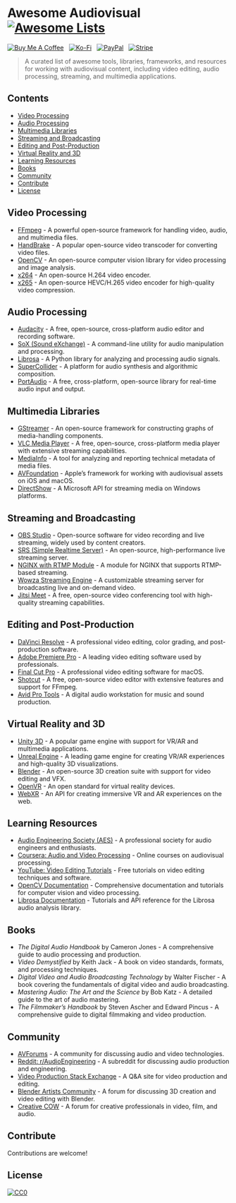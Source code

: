 # Awesome Audiovisual [![Awesome Lists](https://srv-cdn.himpfen.io/badges/awesome-lists/awesomelists-flat.svg)](https://github.com/awesomelistsio/awesome)

[![Buy Me A Coffee](https://srv-cdn.himpfen.io/badges/buymeacoffee/buymeacoffee-flat.svg)](https://tinyurl.com/2h9aktmd) &nbsp; [![Ko-Fi](https://srv-cdn.himpfen.io/badges/kofi/kofi-flat.svg)](https://tinyurl.com/d4xnrptz) &nbsp; [![PayPal](https://srv-cdn.himpfen.io/badges/paypal/paypal-flat.svg)](https://tinyurl.com/mr22naua) &nbsp; [![Stripe](https://srv-cdn.himpfen.io/badges/stripe/stripe-flat.svg)](https://tinyurl.com/e8ymxdw3)

> A curated list of awesome tools, libraries, frameworks, and resources for working with audiovisual content, including video editing, audio processing, streaming, and multimedia applications.

## Contents

- [Video Processing](#video-processing)
- [Audio Processing](#audio-processing)
- [Multimedia Libraries](#multimedia-libraries)
- [Streaming and Broadcasting](#streaming-and-broadcasting)
- [Editing and Post-Production](#editing-and-post-production)
- [Virtual Reality and 3D](#virtual-reality-and-3d)
- [Learning Resources](#learning-resources)
- [Books](#books)
- [Community](#community)
- [Contribute](#contribute)
- [License](#license)

## Video Processing

- [FFmpeg](https://ffmpeg.org/) - A powerful open-source framework for handling video, audio, and multimedia files.
- [HandBrake](https://handbrake.fr/) - A popular open-source video transcoder for converting video files.
- [OpenCV](https://opencv.org/) - An open-source computer vision library for video processing and image analysis.
- [x264](https://www.videolan.org/developers/x264.html) - An open-source H.264 video encoder.
- [x265](https://x265.org/) - An open-source HEVC/H.265 video encoder for high-quality video compression.

## Audio Processing

- [Audacity](https://www.audacityteam.org/) - A free, open-source, cross-platform audio editor and recording software.
- [SoX (Sound eXchange)](http://sox.sourceforge.net/) - A command-line utility for audio manipulation and processing.
- [Librosa](https://librosa.org/) - A Python library for analyzing and processing audio signals.
- [SuperCollider](https://supercollider.github.io/) - A platform for audio synthesis and algorithmic composition.
- [PortAudio](http://www.portaudio.com/) - A free, cross-platform, open-source library for real-time audio input and output.

## Multimedia Libraries

- [GStreamer](https://gstreamer.freedesktop.org/) - An open-source framework for constructing graphs of media-handling components.
- [VLC Media Player](https://www.videolan.org/vlc/) - A free, open-source, cross-platform media player with extensive streaming capabilities.
- [MediaInfo](https://mediaarea.net/en/MediaInfo) - A tool for analyzing and reporting technical metadata of media files.
- [AVFoundation](https://developer.apple.com/av-foundation/) - Apple’s framework for working with audiovisual assets on iOS and macOS.
- [DirectShow](https://docs.microsoft.com/en-us/windows/win32/directshow/directshow) - A Microsoft API for streaming media on Windows platforms.

## Streaming and Broadcasting

- [OBS Studio](https://obsproject.com/) - Open-source software for video recording and live streaming, widely used by content creators.
- [SRS (Simple Realtime Server)](https://github.com/ossrs/srs) - An open-source, high-performance live streaming server.
- [NGINX with RTMP Module](https://github.com/arut/nginx-rtmp-module) - A module for NGINX that supports RTMP-based streaming.
- [Wowza Streaming Engine](https://www.wowza.com/products/streaming-engine) - A customizable streaming server for broadcasting live and on-demand video.
- [Jitsi Meet](https://jitsi.org/) - A free, open-source video conferencing tool with high-quality streaming capabilities.

## Editing and Post-Production

- [DaVinci Resolve](https://www.blackmagicdesign.com/products/davinciresolve/) - A professional video editing, color grading, and post-production software.
- [Adobe Premiere Pro](https://www.adobe.com/products/premiere.html) - A leading video editing software used by professionals.
- [Final Cut Pro](https://www.apple.com/final-cut-pro/) - A professional video editing software for macOS.
- [Shotcut](https://shotcut.org/) - A free, open-source video editor with extensive features and support for FFmpeg.
- [Avid Pro Tools](https://www.avid.com/pro-tools) - A digital audio workstation for music and sound production.

## Virtual Reality and 3D

- [Unity 3D](https://unity.com/) - A popular game engine with support for VR/AR and multimedia applications.
- [Unreal Engine](https://www.unrealengine.com/) - A leading game engine for creating VR/AR experiences and high-quality 3D visualizations.
- [Blender](https://www.blender.org/) - An open-source 3D creation suite with support for video editing and VFX.
- [OpenVR](https://github.com/ValveSoftware/openvr) - An open standard for virtual reality devices.
- [WebXR](https://immersiveweb.dev/) - An API for creating immersive VR and AR experiences on the web.

## Learning Resources

- [Audio Engineering Society (AES)](https://www.aes.org/) - A professional society for audio engineers and enthusiasts.
- [Coursera: Audio and Video Processing](https://www.coursera.org/courses?query=audio%20video%20processing) - Online courses on audiovisual processing.
- [YouTube: Video Editing Tutorials](https://www.youtube.com/results?search_query=video+editing+tutorials) - Free tutorials on video editing techniques and software.
- [OpenCV Documentation](https://docs.opencv.org/) - Comprehensive documentation and tutorials for computer vision and video processing.
- [Librosa Documentation](https://librosa.org/doc/latest/index.html) - Tutorials and API reference for the Librosa audio analysis library.

## Books

- *The Digital Audio Handbook* by Cameron Jones - A comprehensive guide to audio processing and production.
- *Video Demystified* by Keith Jack - A book on video standards, formats, and processing techniques.
- *Digital Video and Audio Broadcasting Technology* by Walter Fischer - A book covering the fundamentals of digital video and audio broadcasting.
- *Mastering Audio: The Art and the Science* by Bob Katz - A detailed guide to the art of audio mastering.
- *The Filmmaker’s Handbook* by Steven Ascher and Edward Pincus - A comprehensive guide to digital filmmaking and video production.

## Community

- [AVForums](https://www.avforums.com/) - A community for discussing audio and video technologies.
- [Reddit: r/AudioEngineering](https://www.reddit.com/r/AudioEngineering/) - A subreddit for discussing audio production and engineering.
- [Video Production Stack Exchange](https://video.stackexchange.com/) - A Q&A site for video production and editing.
- [Blender Artists Community](https://blenderartists.org/) - A forum for discussing 3D creation and video editing with Blender.
- [Creative COW](https://creativecow.net/) - A forum for creative professionals in video, film, and audio.

## Contribute

Contributions are welcome!

## License

[![CC0](https://mirrors.creativecommons.org/presskit/buttons/88x31/svg/by-sa.svg)](http://creativecommons.org/licenses/by-sa/4.0/)
